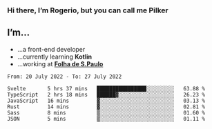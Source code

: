### Hi there, I’m Rogerio, but you can call me Pilker

## I’m…
- …a front-end developer
- …currently learning **Kotlin**
- …working at [**Folha de S.Paulo**](https://www.folha.com.br/)

<!--START_SECTION:waka-->

```text
From: 20 July 2022 - To: 27 July 2022

Svelte       5 hrs 37 mins   ████████████████░░░░░░░░░   63.88 %
TypeScript   2 hrs 18 mins   ██████▓░░░░░░░░░░░░░░░░░░   26.23 %
JavaScript   16 mins         ▓░░░░░░░░░░░░░░░░░░░░░░░░   03.13 %
Rust         14 mins         ▓░░░░░░░░░░░░░░░░░░░░░░░░   02.81 %
Sass         8 mins          ▒░░░░░░░░░░░░░░░░░░░░░░░░   01.60 %
JSON         5 mins          ▒░░░░░░░░░░░░░░░░░░░░░░░░   01.11 %
```

<!--END_SECTION:waka-->
